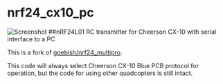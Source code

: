 # nrf24_cx10_pc

![Screenshot](https://raw.githubusercontent.com/perrytsao/nrf24_cx10_pc/master/arduino_cheerson_CX-10.JPG)
##nRF24L01 RC transmitter for Cheerson CX-10 with serial interface to a PC

This is a fork of [goebish/nrf24_multipro](https://github.com/goebish/nrf24_multipro).

This code will always select Cheerson CX-10 Blue PCB protocol for operation, but the code for using other quadcopters is still intact.  


